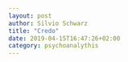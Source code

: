 ```yaml
---
layout: post
author: Silvio Schwarz
title: "Credo"
date: 2019-04-15T16:47:26+02:00
category: psychoanalythis
---
```


